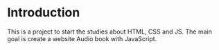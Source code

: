# Introduction

This is a project to start the studies about HTML, CSS and JS.
The main goal is create a website Audio book  with JavaScript.
